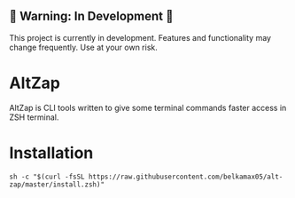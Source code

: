 ## 🚧 Warning: In Development 🚧

This project is currently in development. Features and functionality may change frequently. Use at your own risk.

# AltZap

AltZap is CLI tools written to give some terminal commands faster access in ZSH terminal.

# Installation

```shell
sh -c "$(curl -fsSL https://raw.githubusercontent.com/belkamax05/alt-zap/master/install.zsh)"
```
